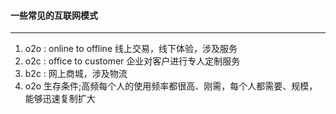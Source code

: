 #### 一些常见的互联网模式

----

1. o2o : online to offline 线上交易，线下体验，涉及服务
2. o2c : office to customer 企业对客户进行专人定制服务
3. b2c : 网上商城，涉及物流
4. o2o 生存条件;高频每个人的使用频率都很高、刚需，每个人都需要、规模，能够迅速复制扩大
